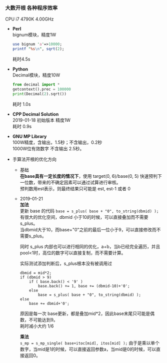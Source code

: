 ### 大数开根 各种程序效率  
CPU i7 4790K 4.00GHz  

* __Perl__  
  bignum模块，精度1W  
  ```perl
  use bignum 'a'=>10000;
  printf "%s\n", sqrt(2);
  ```
  耗时4.5s  

* __Python__  
  Decimal模块，精度10W  
  ```python
  from decimal import *
  getcontext().prec = 100000
  print(Decimal(2).sqrt())
  ```
  耗时 1.0s  

* __CPP Decimal Solution__  
  2019-01-18 初始版本 精度1W  
  耗时 0.9s  

* __GNU MP Library__  
  100W精度，含输出，1.5秒；不含输出，0.2秒  
  1000W位有效数字 不含输出 2.5秒。  

  
* 手算法开根的优化方向  
  * 基础  
    __在base具有一定长度的情况下__，使用 target(0, 6)/base(0, 5) 快速预判下一位数，带来的不确定因素可以通过试算进行审核。  
    预判数用est表示，则最终结果只可能是 est, est-1 或者 0  
  * 2019-01-21  
    __加法__  
    更新 base 的代码 `base = s_plus( base + "0", to_string(dbmid) );`  
    有很大的优化空间，dbmid 小于10的时候，可以直接叠加而不需要s_plus。  
    当dbmid大于10，而base+"0"之前的最后一位小于9，可以直接修改而不需要s_plus。  

    同时 s_plus 内部也可以进行相同的优化，a+b，当b已经完全遍历，并且pool<1时，高位的数字可以直接复制，而不需要计算。  

    实际测试添加判断后，s_plus根本没有被调用过  
    ```
    dbmid = mid*2;
    if (dbmid > 9)
        if ( base.back() < '9' )
            base.back() += 1, base += (dbmid-10)+'0';
        else
            base = s_plus( base + "0", to_string(dbmid) );
    else
        base += dbmid+'0';
    ```
    原因是每一次 base更新，都是叠加mid*2，因此base末尾只可能是偶数，不可能达到9。  
    耗时减小大约 1/6  

    __乘法__  
    `s_mp = s_mp_single( base+itoc[mid], itos[mid] );`
    由于是乘以单个数字，当mid是1的时候，可以直接返回参数a，当mid是0的时候，可以直接返回0。  

  

  

